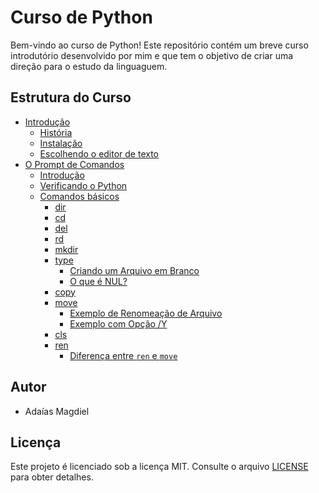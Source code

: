 # Curso de Python

Bem-vindo ao curso de Python! Este repositório contém um breve curso introdutório desenvolvido por mim e que tem o objetivo de criar uma direção para o estudo da linguaguem.

## Estrutura do Curso

- [Introdução](course/01_Introduction.md)
  - [História](course/01_Introduction.md#história)
  - [Instalação](course/01_Introduction.md#instalação)
  - [Escolhendo o editor de texto](course/01_Introduction.md#escolhendo-um-editor-de-texto)
- [O Prompt de Comandos](course/02_O-Prompt-de-Comandos.md)
  - [Introdução](course/02_O-Prompt-de-Comandos.md#introducao)
  - [Verificando o Python](course/02_O-Prompt-de-Comandos.md#verificando-o-python)
  - [Comandos básicos](course/02_O-Prompt-de-Comandos.md#comandos-basicos)
    - [dir](course/02_O-Prompt-de-Comandos.md#dir)
    - [cd](course/02_O-Prompt-de-Comandos.md#cd)
    - [del](course/02_O-Prompt-de-Comandos.md#del)
    - [rd](course/02_O-Prompt-de-Comandos.md#rd)
    - [mkdir](course/02_O-Prompt-de-Comandos.md#mkdir)
    - [type](course/02_O-Prompt-de-Comandos.md#type)
      - [Criando um Arquivo em Branco](course/02_O-Prompt-de-Comandos.md#criando-um-arquivo-em-branco)
      - [O que é NUL?](course/02_O-Prompt-de-Comandos.md#o-que-e-nul)
    - [copy](course/02_O-Prompt-de-Comandos.md#copy)
    - [move](course/02_O-Prompt-de-Comandos.md#move)
      - [Exemplo de Renomeação de Arquivo](course/02_O-Prompt-de-Comandos.md#exemplo-de-renomeacao-de-arquivo)
      - [Exemplo com Opção /Y](course/02_O-Prompt-de-Comandos.md#exemplo-com-opcao-y)
    - [cls](course/02_O-Prompt-de-Comandos.md#cls)
    - [ren](course/02_O-Prompt-de-Comandos.md#ren)
      - [Diferença entre `ren` e `move`](course/02_O-Prompt-de-Comandos.md#diferenca-entre-ren-e-move)

## Autor

- Adaías Magdiel

## Licença

Este projeto é licenciado sob a licença MIT. Consulte o arquivo [LICENSE](LICENSE) para obter detalhes.
